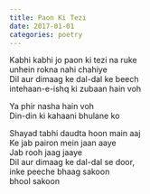 ```yaml
---
title: Paon Ki Tezi
date: 2017-01-01
categories: poetry
---
```


Kabhi kabhi jo paon ki tezi na ruke<br/>
unhein rokna nahi chahiye<br/>
Dil aur dimaag ke dal-dal ke beech<br/>
intehaan-e-ishq ki zubaan hain voh<br/>

Ya phir nasha hain voh<br/>
Din-din ki kahaani bhulane ko<br/>

Shayad tabhi daudta hoon main aaj<br/>
Ke jab pairon mein jaan aaye<br/>
Jab rooh jaag jaaye<br/>
Dil aur dimaag ke dal-dal se door,<br/>
inke peeche bhaag sakoon<br/>
bhool sakoon<br/>
